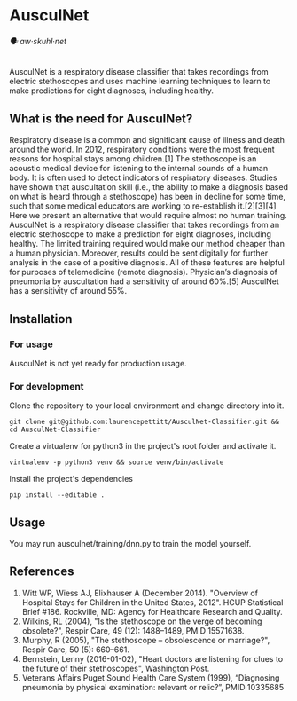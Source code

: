 # AusculNet
###### :speaking_head: aw·skuhl·net
AusculNet is a respiratory disease classifier that takes recordings from electric stethoscopes and uses machine learning techniques to learn to make predictions for eight diagnoses, including healthy.
## What is the need for AusculNet?

Respiratory disease is a common and significant cause of illness and death around the world. In 2012, respiratory conditions were the most frequent reasons for hospital stays among children.[1] The stethoscope is an acoustic medical device for listening to the internal sounds of a human body. It is often used to detect indicators of respiratory diseases. Studies have shown that auscultation skill (i.e., the ability to make a diagnosis based on what is heard through a stethoscope) has been in decline for some time, such that some medical educators are working to re-establish it.[2][3][4] Here we present an alternative that would require almost no human training. AusculNet is a respiratory disease classifier that takes recordings from an electric stethoscope to make a prediction for eight diagnoses, including healthy. The limited training required would make our method cheaper than a human physician. Moreover, results could be sent digitally for further analysis in the case of a positive diagnosis. All of these features are helpful for purposes of telemedicine (remote diagnosis). Physician’s diagnosis of pneumonia by auscultation had a sensitivity of around 60%.[5] AusculNet has a sensitivity of around 55%.

## Installation

### For usage
AusculNet is not yet ready for production usage.

### For development
Clone the repository to your local environment and change directory into it.
```
git clone git@github.com:laurencepettitt/AusculNet-Classifier.git && cd AusculNet-Classifier
```
Create a virtualenv for python3 in the project's root folder and activate it.
```
virtualenv -p python3 venv && source venv/bin/activate
```
Install the project's dependencies

```
pip install --editable .
```
## Usage
You may run ausculnet/training/dnn.py to train the model yourself.

## References

1. Witt WP, Wiess AJ, Elixhauser A (December 2014). "Overview of Hospital Stays for Children in the United States, 2012". HCUP Statistical Brief #186. Rockville, MD: Agency for Healthcare Research and Quality.
2. Wilkins, RL (2004), "Is the stethoscope on the verge of becoming obsolete?", Respir Care, 49 (12): 1488–1489, PMID 15571638.
3. Murphy, R (2005), "The stethoscope – obsolescence or marriage?", Respir Care, 50 (5): 660–661.
4. Bernstein, Lenny (2016-01-02), "Heart doctors are listening for clues to the future of their stethoscopes", Washington Post.
5. Veterans Affairs Puget Sound Health Care System (1999), “Diagnosing pneumonia by physical examination: relevant or relic?”,  PMID 10335685